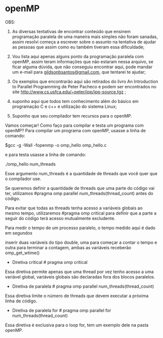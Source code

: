 # openMP

OBS:
1. As diversas tentativas de encontrar conteúdo que ensinem programação paralela de uma maneira mais simples não foram sanadas, assim resolvi começa a escrever sobre o assunto na tentativa de ajudar as pessoas que assim como eu também tiveram essa dificuldade;

2. Vou lista aqui apenas alguns ponto da programação paralela com openMP, assim teram informações que não estaram nessa arquivo, se ficar alguma dúvida, que não conseguiu encontrar aqui, pode mandar um e-mail para gildsonbsantos@gmail.com, que tentarei te ajudar;

3. Os exemplos que encontrarão aqui são retirados do livro An Introduction to Parallel Programming de Peter Pacheco e podem ser encontrados no site http://www.cs.usfca.edu/~peter/ipp/ipp-source.tgz ;

4. suponho aqui que todos tem conhecimento além do básico em programação C e c++ e utilização do sistema Linux;

5. Suponho que seu compilador tem recursos para o openMP.


Vamos começar!
Como faço para compilar e testa um programa com openMP?
Para compilar um programa com openMP, usasse a linha de comando:

$gcc -g -Wall -fopenmp -o  omp_hello omp_hello.c

e para testa usasse a linha de comando:

./omp_hello num_threads

Esse argumento num_threads é a quantidade de threads que você quer que o compilador use.

Se queremos definir a quantidade de threads que uma parte do código vai ter, utilizamos #pragma omp parallel num_threads(thread_count) antes do código.

Para evitar que todas as threads tenha acesso a variáveis globais ao mesmo tempo, utilizaremos #pragma omp critical para definir que a parte a seguir do código terá acesso mutualmente excludente.

Para medir o tempo de um processo paralelo, o tempo medido aqui é dado em segundos

inserir duas variáveis do tipo double, uma para começar a contar o tempo e outra para terminar a contagem, ambas as variáveis receberão omp_get_wtime()

* Diretiva critical # pragma omp critical

Essa diretiva permite apenas que uma thread por vez tenho acesso a uma variável global, variáveis globais são declaradas fora dos blocos paralelos.

* Diretiva de paralela # pragma omp parallel num_threads(thread_count)

Essa diretiva limite o número de threads que devem executar a próxima linha de código.

* Diretiva de paralela for # pragma omp parallel for num_threads(thread_count)

Essa diretiva é exclusiva para o loop for, tem um exemplo dele na pasta openMP.

